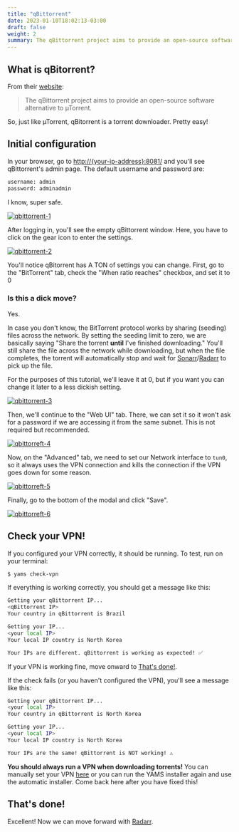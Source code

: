 ```yaml
---
title: "qBittorrent"
date: 2023-01-10T18:02:13-03:00
draft: false
weight: 2
summary: The qBittorrent project aims to provide an open-source software alternative to µTorrent.
---
```


## What is qBitorrent?

From their [website](https://www.qbittorrent.org/):

> The qBittorrent project aims to provide an open-source software alternative to µTorrent.

So, just like µTorrent, qBitorrent is a torrent downloader. Pretty easy!

## Initial configuration

In your browser, go to [http://{your-ip-address}:8081/]() and you'll see qBittorrent's admin page. The default username and password are:

```sh
username: admin
password: adminadmin
```
I know, super safe.

[![qbittorrent-1](/pics/qbittorrent-1.png)](/pics/qbittorrent-1.png)

After logging in, you'll see the empty qBittorrent window. Here, you have to click on the gear icon to enter the settings.

[![qbittorrent-2](/pics/qbittorrent-2.png)](/pics/qbittorrent-2.png)

You'll notice qBitorrent has A TON of settings you can change. First, go to the "BitTorrent" tab, check the "When ratio reaches" checkbox, and set it to 0

### Is this a dick move?

Yes.

In case you don't know, the BitTorrent protocol works by sharing (seeding) files across the network. By setting the seeding limit to zero, we are basically saying "Share the torrent **until** I've finished downloading." You'll still share the file across the network while downloading, but when the file completes, the torrent will automatically stop and wait for [Sonarr](/config/sonarr)/[Radarr](/config/radarr) to pick up the file.

For the purposes of this tutorial, we'll leave it at 0, but if you want you can change it later to a less dickish setting.

[![qbittorrent-3](/pics/qbittorrent-3.png)](/pics/qbittorrent-3.png)

Then, we'll continue to the "Web UI" tab. There, we can set it so it won't ask for a password if we are accessing it from the same subnet. This is not required but recommended.

[![qbittorreft-4](/pics/qbittorrent-4.png)](/pics/qbittorrent-4.png)

Now, on the "Advanced" tab, we need to set our Network interface to `tun0`, so it always uses the VPN connection and kills the connection if the VPN goes down for some reason.

[![qbittorreft-5](/pics/qbittorrent-5.png)](/pics/qbittorrent-5.png)

Finally, go to the bottom of the modal and click "Save".

[![qbittorreft-6](/pics/qbittorrent-6.png)](/pics/qbittorrent-6.png)

## Check your VPN!

If you configured your VPN correctly, it should be running. To test, run on your terminal:

```bash
$ yams check-vpn
```

If everything is working correctly, you should get a message like this:

```bash
Getting your qBittorrent IP...
<qBittorrent IP>
Your country in qBittorrent is Brazil

Getting your IP...
<your local IP>
Your local IP country is North Korea

Your IPs are different. qBittorrent is working as expected! ✅
```
If your VPN is working fine, move onward to [That's done!](#thats-done).

If the check fails (or you haven't configured the VPN), you'll see a message like this:

```bash
Getting your qBittorrent IP...
<your local IP>
Your country in qBittorrent is North Korea

Getting your IP...
<your local IP>
Your local IP country is North Korea

Your IPs are the same! qBittorrent is NOT working! ⚠️
```

**You should always run a VPN when downloading torrents!** You can manually set your VPN [here](/advanced/vpn/#manual-configuration) or you can run the YAMS installer again and use the automatic installer. Come back here after you have fixed this!


## That's done!

Excellent! Now we can move forward with [Radarr](/config/radarr).
